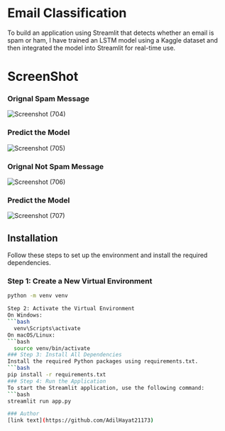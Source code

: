 # Email Classification
To build an application using Streamlit that detects whether an email is spam or ham, I have trained an LSTM model using a Kaggle dataset and then integrated the model into Streamlit for real-time use.
# ScreenShot
### Orignal Spam Message
![Screenshot (704)](https://github.com/user-attachments/assets/91b01ceb-6d5f-45c8-b8f3-9ec0bebe3559)
### Predict the Model
![Screenshot (705)](https://github.com/user-attachments/assets/29651bdb-3115-4b7c-b2de-0134b2a17199)
### Orignal Not Spam Message
![Screenshot (706)](https://github.com/user-attachments/assets/c42bbddc-fc74-49bd-9ebd-2c6d23659778)
### Predict the Model
![Screenshot (707)](https://github.com/user-attachments/assets/d5029754-5fe5-455a-95a6-45b7e6a3a53d)
## Installation
Follow these steps to set up the environment and install the required dependencies.
### Step 1: Create a New Virtual Environment
```bash
python -m venv venv

Step 2: Activate the Virtual Environment
On Windows:
```bash
  venv\Scripts\activate
On macOS/Linux:
```bash
  source venv/bin/activate
### Step 3: Install All Dependencies
Install the required Python packages using requirements.txt.
```bash
pip install -r requirements.txt
### Step 4: Run the Application
To start the Streamlit application, use the following command:
```bash
streamlit run app.py

### Author
[link text](https://github.com/AdilHayat21173)
